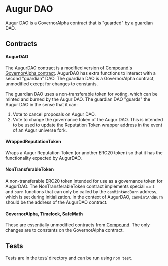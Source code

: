 # Augur DAO

Augur DAO is a GovernorAlpha contract that is "guarded" by a guardian DAO.

## Contracts

#### AugurDAO

The AugurDAO contract is a modified version of [Compound's](https://github.com/compound-finance/compound-protocol) [GovernorAlpha contract](https://github.com/compound-finance/compound-protocol/blob/master/contracts/Governance/GovernorAlpha.sol).  AugurDAO has extra functions to interact with a second "guardian" DAO.  The guardian DAO is a GovernorAlpha contract, unmodified except for changes to constants.

The guardian DAO uses a non-transferable token for voting, which can be minted and burned by the Augur DAO.  The guardian DAO "guards" the Augur DAO in the sense that it can:

1. Vote to cancel proposals on Augur DAO.
2. Vote to change the governance token of the Augur DAO.  This is intended to be used to update the Reputation Token wrapper address in the event of an Augur universe fork.

#### WrappedReputationToken

Wraps a Augur Reputation Token (or another ERC20 token) so that it has the functionality expected by AugurDAO.

#### NonTransferableToken

A non-transferable ERC20 token intended for use as a governance token for AugurDAO.  The NonTransferableToken contract implements special `mint` and `burn` functions that can only be called by the `canMintAndBurn` address, which is set during initialization.  In the context of AugurDAO, `canMintAndBurn` should be the address of the AugurDAO contract.

#### GovernorAlpha, Timelock, SafeMath

These are essentially unmodified contracts from [Compound](https://github.com/compound-finance/compound-protocol/blob/master/contracts).  The only changes are to constants on the GovernorAlpha contract.

## Tests

Tests are in the test/ directory and can be run using `npm test`.
